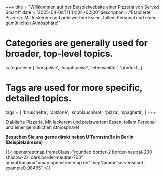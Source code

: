 +++
title = "Willkommen auf der Beispielwebsite einer Pizzeria von Served Smart!"
date = '2025-04-08T11:14:34+02:00'
description = "Etablierte Pizzeria. Mit leckerem und preiswertem Essen, tollem Personal und einer gemütlichen Atmosphäre!"
# Categories are generally used for broader, top-level topics.
categories = [
 'vorspeise',
 'hauptspeise',
 'lebensmittel',
 'produkt',
]
# Tags are used for more specific, detailed topics.
tags = [
 'bruschetta',
 'calzone',
 'knoblauchbrot',
 'pizza',
 'spaghetti',
]
+++

Etablierte Pizzeria. Mit leckerem und preiswertem Essen, tollem Personal und einer gemütlichen Atmosphäre!

<b>Besuchen Sie uns gerne direkt neben U Turmstraße in Berlin<br>(Beispieladresse)</b>

{{< openstreetmap frameClass="rounded border-2 border-neutral-200 shadow-2xl dark:border-neutral-700" umapDomain="umap.openstreetmap.de" mapName="servedsmart-example0_98465" >}}
